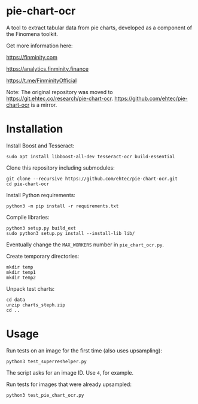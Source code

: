 # pie-chart-ocr
A tool to extract tabular data from pie charts, developed as a component of the Finomena toolkit.

Get more information here:

https://finminity.com

https://analytics.finminity.finance

https://t.me/FinminityOfficial

Note: The original repository was moved to https://git.ehtec.co/research/pie-chart-ocr.
https://github.com/ehtec/pie-chart-ocr is a mirror.

# Installation

Install Boost and Tesseract:

`sudo apt install libboost-all-dev tesseract-ocr build-essential`

Clone this repository including submodules:

```commandline
git clone --recursive https://github.com/ehtec/pie-chart-ocr.git
cd pie-chart-ocr
```

Install Python requirements:

```commandline
python3 -m pip install -r requirements.txt
```

Compile libraries:

```commandline
python3 setup.py build_ext
sudo python3 setup.py install --install-lib lib/
```

Eventually change the `MAX_WORKERS` number in `pie_chart_ocr.py`.

Create temporary directories:
```commandline
mkdir temp
mkdir temp1
mkdir temp2
```

Unpack test charts:

```commandline
cd data
unzip charts_steph.zip
cd ..
```

# Usage

Run tests on an image for the first time (also uses upsampling):

```commandline
python3 test_superreshelper.py
```

The script asks for an image ID. Use `4`, for example.

Run tests for images that were already upsampled:

```commandline
python3 test_pie_chart_ocr.py
```
